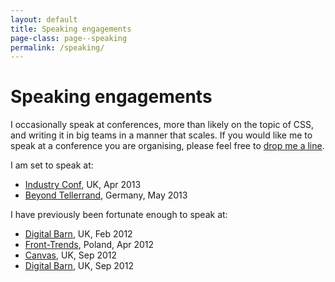 ```yaml
---
layout: default
title: Speaking engagements
page-class: page--speaking
permalink: /speaking/
---
```


# Speaking engagements

I occasionally speak at conferences, more than likely on the topic of CSS, and
writing it in big teams in a manner that scales. If you would like me to speak
at a conference you are organising, please feel free to [drop me a line](mailto:harry@csswizardry.com).

I am set to speak at:

<ul class="block-list">
  <li><a href="http://industryconf.com/">Industry Conf</a>, UK, Apr 2013</li>
  <li><a href="http://2013.beyondtellerrand.com/">Beyond Tellerrand</a>, Germany, May 2013</li>
</ul>

I have previously been fortunate enough to speak at:

<ul class="block-list">
  <li><a href="http://thedigitalbarn.co.uk/">Digital Barn</a>, UK, Feb 2012</li>
  <li><a href="http://2012.front-trends.com/">Front-Trends</a>, Poland, Apr 2012</li>
  <li><a href="http://2012.canvasconf.co.uk/">Canvas</a>, UK, Sep 2012</li>
  <li><a href="http://thedigitalbarn.co.uk/">Digital Barn</a>, UK, Sep 2012</li>
</ul>
